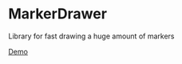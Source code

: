 # MarkerDrawer

Library for fast drawing a huge amount of markers

[Demo](https://trufi.github.io/MarkerDrawer/)